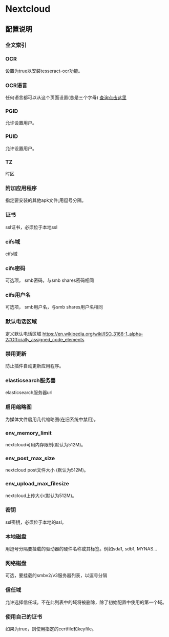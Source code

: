 # Nextcloud

## 配置说明

### 全文索引



### OCR

设置为true以安装tesseract-ocr功能。

### OCR语言

任何语言都可以从这个页面设置(总是三个字母) [查询点击这里](https://tesseract-ocr.github.io/tessdoc/Data-Files#data-files-for-version-400-november-29-2016)

### PGID

允许设置用户。

### PUID

允许设置用户。

### TZ

时区

### 附加应用程序

指定要安装的其他apk文件;用逗号分隔。

### 证书

ssl证书，必须位于本地ssl

###  cifs域

cifs域

### cifs密码

可选项， smb密码，与smb shares密码相同

### cifs用户名

可选项， smb用户名，与smb shares用户名相同

### 默认电话区域

定义默认电话区域 https://en.wikipedia.org/wiki/ISO_3166-1_alpha-2#Officially_assigned_code_elements

### 禁用更新

防止插件自动更新应用程序。

### elasticsearch服务器

elasticsearch服务器url

### 启用缩略图

为媒体文件启用几代缩略图(在旧系统中禁用)。

### env_memory_limit

nextcloud可用内存限制(默认为512M)。

### env_post_max_size

nextcloud post文件大小 (默认为512M)。

### env_upload_max_filesize

nextcloud上传大小(默认为512M)。

### 密钥

ssl密钥，必须位于本地的ssl。

### 本地磁盘

用逗号分隔要挂载的驱动器的硬件名称或其标签。例如sda1, sdb1, MYNAS…

### 网络磁盘

可选，要挂载的smbv2/v3服务器列表，以逗号分隔

### 信任域

允许选择信任域。不在此列表中的域将被删除，除了初始配置中使用的第一个域。

### 使用自己的证书

如果为true，则使用指定的certfile和keyfile。
